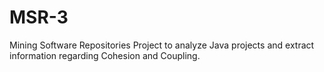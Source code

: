 # MSR-3
Mining Software Repositories Project to analyze Java projects and extract information regarding Cohesion and Coupling.
